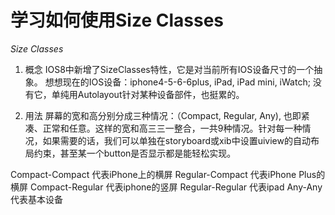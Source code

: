 # 学习如何使用Size Classes

*Size Classes*

1. 概念
	IOS8中新增了SizeClasses特性，它是对当前所有IOS设备尺寸的一个抽象。
	想想现在的IOS设备：iphone4-5-6-6plus, iPad, iPad mini, iWatch; 没有它，单纯用Autolayout针对某种设备部件，也挺累的。

2. 用法
	屏幕的宽和高分别分成三种情况：（Compact, Regular, Any), 也即紧凑、正常和任意。这样的宽和高三三一整合，一共9种情况。针对每一种情况，如果需要的话，我们可以单独在storyboard或xib中设置uiview的自动布局约束，甚至某一个button是否显示都是能轻松实现。

Compact-Compact 代表iPhone上的横屏
Regular-Compact 代表iPhone Plus的横屏
Compact-Regular 代表iphone的竖屏
Regular-Regular 代表ipad
Any-Any 代表基本设备

